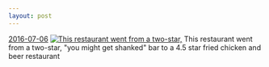 ```yaml
---
layout: post
---
```


<p>
  <time><a href="/504">2016-07-06</a></time>
  <a href="/504"><img src="{{ site.assets_url }}/504-640.jpg" srcset="{{ site.assets_url }}/504-1280.jpg 1280w, {{ site.assets_url }}/504-960.jpg 960w, {{ site.assets_url }}/504-640.jpg 640w, {{ site.assets_url }}/504-320.jpg 320w" sizes="(min-width: 700px) 50vw, calc(100vw - 2rem)" alt="This restaurant went from a two-star, "you might get shanked" bar to a 4.5 star fried chicken and beer restaurant" /></a>
  <span>This restaurant went from a two-star, "you might get shanked" bar to a 4.5 star fried chicken and beer restaurant</span>
</p>
